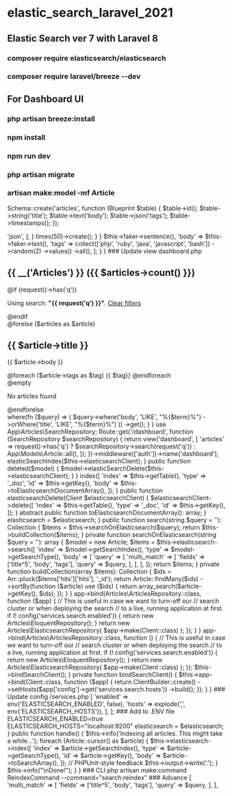 
# elastic_search_laravel_2021

## Elastic Search ver 7  with Laravel 8 

### composer require elasticsearch/elasticsearch
### composer require laravel/breeze --dev

## For Dashboard UI

### php artisan breeze:install
### npm install
### npm run dev
### php artisan migrate

### artisan make:model -mf Article

Schema::create('articles', function (Blueprint $table) {
     $table->id();
     $table->string('title');
     $table->text('body');
     $table->json('tags');
     $table->timestamps();
 }); 

<?php

namespace App\Models;

use App\Search\Searchable;
use Illuminate\Database\Eloquent\Factories\HasFactory;
use Illuminate\Database\Eloquent\Model;

class Article extends Model
{
    use HasFactory;
    use Searchable;

    protected $casts = [
        'tags' => 'json',
    ];
}


<?php
 namespace Database\Seeders;
 use App\Models\Article;
 use Illuminate\Database\Seeder;
 class DatabaseSeeder extends Seeder
 {
     public function run()
     {
         Article::factory()->times(50)->create();
     }
 } 

<?php
 namespace Database\Factories;
 use App\Models\Article;
 use Illuminate\Database\Eloquent\Factories\Factory;
 class ArticleFactory extends Factory
 {
     protected $model = Article::class;
     public function definition()
     {
         return [
             'title' => $this->faker->sentence(),
             'body' => $this->faker->text(),
             'tags' => collect(['php', 'ruby', 'java', 'javascript', 'bash'])
                 ->random(2)
                 ->values()
                 ->all(),
         ];
     }
 } 
### Update view dashboard.php 
<x-app-layout>
     <x-slot name="header">
         <h2 class="font-semibold text-xl text-gray-800 leading-tight">
             {{ __('Articles') }} <span class="text-gray-400">({{ $articles->count() }})</span>
         </h2>
     </x-slot>
     <div class="py-12">
         <div class="max-w-7xl mx-auto sm:px-6 lg:px-8">
             <div class="bg-white overflow-hidden shadow-sm sm:rounded-lg">
                 <div class="p-6 bg-white border-b border-gray-200">
                     <form action="{{ route('dashboard') }}" method="get" class="pb-4">
                         <div class="form-group">
                             <x-input
                                 type="text"
                                 name="q"
                                 class="form-control"
                                 placeholder="Search..."
                                 value="{{ request('q') }}"
                             />
                         </div>
                     </form>
                     @if (request()->has('q'))
                         <p class="text-sm">Using search: <strong>"{{ request('q') }}"</strong>. <a class="border-b border-indigo-800 text-indigo-800" href="{{ route('dashboard') }}">Clear filters</a></p>
                     @endif
                     <div class="mt-8 space-y-8">
                         @forelse ($articles as $article)
                             <article class="space-y-1">
                                 <h2 class="font-semibold text-2xl">{{ $article->title }}</h2>
                                 <p class="m-0">{{ $article->body }}</body>
                                 <div>
                                     @foreach ($article->tags as $tag)
                                         <span class="text-xs px-2 py-1 rounded bg-indigo-50 text-indigo-500">{{ $tag}}</span>
                                     @endforeach
                                 </div>
                             </article>
                         @empty
                             <p>No articles found</p>
                         @endforelse
                     </div>
                 </div>
             </div>
         </div>
     </div>
 </x-app-layout> 
<?php

namespace App\Articles;

use Illuminate\Database\Eloquent\Collection;

interface SearchRepository
{
    public function search(string $query): Collection;
}

<?php
 namespace App\Articles;
 use App\Models\Article;
 use Illuminate\Database\Eloquent\Collection;
 class EloquentSearchRepository implements SearchRepository
 {
     public function search(string $term): Collection
     {
         return Article::query()
             ->where(fn ($query) => (
                 $query->where('body', 'LIKE', "%{$term}%")
                     ->orWhere('title', 'LIKE', "%{$term}%")
             ))
             ->get();
     }
 } 

use App\Articles\SearchRepository;
 Route::get('/dashboard', function (SearchRepository $searchRepository) {
     return view('dashboard', [
         'articles' => request()->has('q')
             ? $searchRepository->search(request('q'))
             : App\Models\Article::all(),
     ]);
 })->middleware(['auth'])->name('dashboard'); 

<?php

namespace App\Search;

use Elasticsearch\Client;

class ElasticsearchObserver
{
    public function __construct(private Client $elasticsearchClient)
    {
        // ...
    }

    public function saved($model)
    {
        $model->elasticSearchIndex($this->elasticsearchClient);
    }

    public function deleted($model)
    {
        $model->elasticSearchDelete($this->elasticsearchClient);
    }
}
<?php

namespace App\Search;

use Elasticsearch\Client;

trait Searchable
{
    public static function bootSearchable()
    {
        if (config('services.search.enabled')) {
            static::observe(ElasticsearchObserver::class);
        }
    }

    public function elasticsearchIndex(Client $elasticsearchClient)
    {
        $elasticsearchClient->index([
            'index' => $this->getTable(),
            'type' => '_doc',
            'id' => $this->getKey(),
            'body' => $this->toElasticsearchDocumentArray(),
        ]);
    }

    public function elasticsearchDelete(Client $elasticsearchClient)
    {
        $elasticsearchClient->delete([
            'index' => $this->getTable(),
            'type' => '_doc',
            'id' => $this->getKey(),
        ]);
    }

    abstract public function toElasticsearchDocumentArray(): array;
}

<?php

namespace App\Articles;

use App\Article;
use Elasticsearch\Client;
use Illuminate\Support\Arr;
use Illuminate\Database\Eloquent\Collection;

class ElasticsearchRepository implements ArticlesRepository
{
    /** @var \Elasticsearch\Client */
    private $elasticsearch;

    public function __construct(Client $elasticsearch)
    {
        $this->elasticsearch = $elasticsearch;
    }

    public function search(string $query = ''): Collection
    {
        $items = $this->searchOnElasticsearch($query);

        return $this->buildCollection($items);
    }

    private function searchOnElasticsearch(string $query = ''): array
    {
        $model = new Article;

        $items = $this->elasticsearch->search([
            'index' => $model->getSearchIndex(),
            'type' => $model->getSearchType(),
            'body' => [
                'query' => [
                    'multi_match' => [
                        'fields' => ['title^5', 'body', 'tags'],
                        'query' => $query,
                    ],
                ],
            ],
        ]);

        return $items;
    }

    private function buildCollection(array $items): Collection
    {
        $ids = Arr::pluck($items['hits']['hits'], '_id');

        return Article::findMany($ids)
            ->sortBy(function ($article) use ($ids) {
                return array_search($article->getKey(), $ids);
            });
    }
}

<?php

namespace App\Providers;

use App\Articles;
use Illuminate\Support\ServiceProvider;

class AppServiceProvider extends ServiceProvider
{
    /**
     * Register any application services.
     *
     * @return void
     */
    public function register()
    {
        $this->app->bind(Articles\ArticlesRepository::class, function ($app) {
            // This is useful in case we want to turn-off our
            // search cluster or when deploying the search
            // to a live, running application at first.
            if (! config('services.search.enabled')) {
                return new Articles\EloquentRepository();
            }

            return new Articles\ElasticsearchRepository(
                $app->make(Client::class)
            );
        });
    }
}

<?php

namespace App\Providers;

use App\Articles;
use Elasticsearch\Client;
use Elasticsearch\ClientBuilder;
use Illuminate\Support\ServiceProvider;

class AppServiceProvider extends ServiceProvider
{
    /**
     * Register any application services.
     *
     * @return void
     */
    public function register()
    {
        $this->app->bind(Articles\ArticlesRepository::class, function () {
            // This is useful in case we want to turn-off our
            // search cluster or when deploying the search
            // to a live, running application at first.
            if (! config('services.search.enabled')) {
                return new Articles\EloquentRepository();
            }

            return new Articles\ElasticsearchRepository(
                $app->make(Client::class)
            );
        });

        $this->bindSearchClient();
    }

    private function bindSearchClient()
    {
        $this->app->bind(Client::class, function ($app) {
            return ClientBuilder::create()
                ->setHosts($app['config']->get('services.search.hosts'))
                ->build();
        });
    }
}
### Update config /services.php
<?php

return [
    // ...
    'search' => [
        'enabled' => env('ELASTICSEARCH_ENABLED', false),
        'hosts' => explode(',', env('ELASTICSEARCH_HOSTS')),
    ],
];

### Add to .ENV file
ELASTICSEARCH_ENABLED=true
ELASTICSEARCH_HOSTS="localhost:9200"

<?php

namespace App\Console\Commands;

use App\Article;
use Elasticsearch\Client;
use Illuminate\Console\Command;

class ReindexCommand extends Command
{
    /**
     * The name and signature of the console command.
     *
     * @var string
     */
    protected $signature = 'search:reindex';

    /**
     * The console command description.
     *
     * @var string
     */
    protected $description = 'Indexes all articles to Elasticsearch';

    /** @var \Elasticsearch\Client */
    private $elasticsearch;

    public function __construct(Client $elasticsearch)
    {
        parent::__construct();

        $this->elasticsearch = $elasticsearch;
    }

    public function handle()
    {
        $this->info('Indexing all articles. This might take a while...');

        foreach (Article::cursor() as $article)
        {
            $this->elasticsearch->index([
                'index' => $article->getSearchIndex(),
                'type' => $article->getSearchType(),
                'id' => $article->getKey(),
                'body' => $article->toSearchArray(),
            ]);

            // PHPUnit-style feedback
            $this->output->write('.');
        }

        $this->info("\nDone!");
    }
}

### CLI
php artisan make:command ReindexCommand --command="search:reindex"

### Advance
<?php

'query' => [
    'multi_match' => [
        'fields' => ['title^5', 'body', 'tags'],
        'query' => $query,
    ],
],








